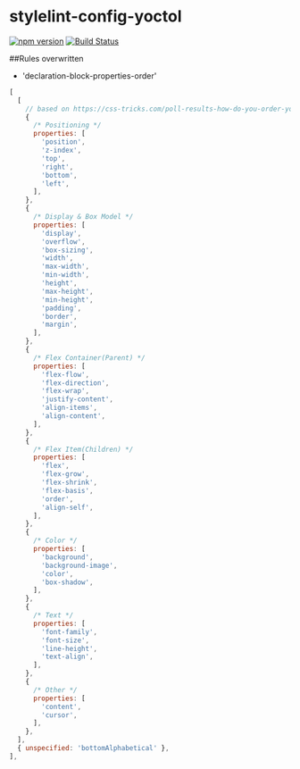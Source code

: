 # stylelint-config-yoctol

[![npm version][npm-image]][npm-url]
[![Build Status][circle-image]][circle-url]

##Rules overwritten

- 'declaration-block-properties-order'
```js
[
  [
    // based on https://css-tricks.com/poll-results-how-do-you-order-your-css-properties/
    {
      /* Positioning */
      properties: [
        'position',
        'z-index',
        'top',
        'right',
        'bottom',
        'left',
      ],
    },
    {
      /* Display & Box Model */
      properties: [
        'display',
        'overflow',
        'box-sizing',
        'width',
        'max-width',
        'min-width',
        'height',
        'max-height',
        'min-height',
        'padding',
        'border',
        'margin',
      ],
    },
    {
      /* Flex Container(Parent) */
      properties: [
        'flex-flow',
        'flex-direction',
        'flex-wrap',
        'justify-content',
        'align-items',
        'align-content',
      ],
    },
    {
      /* Flex Item(Children) */
      properties: [
        'flex',
        'flex-grow',
        'flex-shrink',
        'flex-basis',
        'order',
        'align-self',
      ],
    },
    {
      /* Color */
      properties: [
        'background',
        'background-image',
        'color',
        'box-shadow',
      ],
    },
    {
      /* Text */
      properties: [
        'font-family',
        'font-size',
        'line-height',
        'text-align',
      ],
    },
    {
      /* Other */
      properties: [
        'content',
        'cursor',
      ],
    },
  ],
  { unspecified: 'bottomAlphabetical' },
],
```


[npm-image]: https://badge.fury.io/js/stylelint-config-yoctol.svg
[npm-url]: https://www.npmjs.com/package/stylelint-config-yoctol
[circle-image]: https://circleci.com/gh/Yoctol/stylelint-config-yoctol.svg?style=svg
[circle-url]: https://circleci.com/gh/Yoctol/stylelint-config-yoctol
